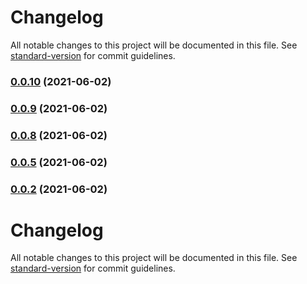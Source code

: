 # Changelog

All notable changes to this project will be documented in this file. See [standard-version](https://github.com/conventional-changelog/standard-version) for commit guidelines.

### [0.0.10](https://github.com/KDJack/el-plus-form/compare/v0.0.9...v0.0.10) (2021-06-02)

### [0.0.9](https://github.com/KDJack/el-plus-form/compare/v0.0.8...v0.0.9) (2021-06-02)

### [0.0.8](https://github.com/KDJack/el-plus-form/compare/v0.0.6...v0.0.8) (2021-06-02)

### [0.0.5](https://github.com/KDJack/el-plus-form/compare/v0.0.3...v0.0.5) (2021-06-02)

### [0.0.2](https://github.com/KDJack/el-plus-form/compare/v0.0.3...v0.0.2) (2021-06-02)

# Changelog

All notable changes to this project will be documented in this file. See [standard-version](https://github.com/conventional-changelog/standard-version) for commit guidelines.

